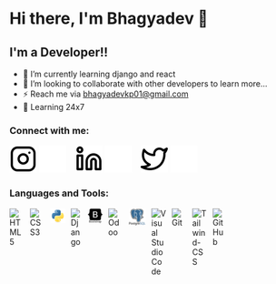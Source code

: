 # Hi there, I'm Bhagyadev  👋




## I'm a  Developer!!
- 🔭 I’m currently learning django and react
- 👯 I’m looking to collaborate with other developers to learn more...
- ⚡ Reach me via bhagyadevkp01@gmail.com
- 🥅 Learning 24x7

### Connect with me:

[![website](./img/instagram-light.svg)](https://www.instagram.com/bhagyadevkp/#gh-light-mode-only)
[![website](./img/instagram-dark.svg)](https://www.instagram.com/bhagyadevkp/#gh-dark-mode-only)
&nbsp;&nbsp;
[![website](./img/linkedin-light.svg)](https://www.linkedin.com/in/bhagyadev-kp/#gh-light-mode-only)
[![website](./img/linkedin-dark.svg)](https://www.linkedin.com/in/bhagyadev-kp/#gh-dark-mode-only)
&nbsp;&nbsp;
[![website](./img/twitter-light.svg)](https://twitter.com/intent/follow?original_referer=https%3A%2F%2Fgithub.com%2Fbhagyadev&screen_name=bhagyadevkp#gh-light-mode-only)
[![website](./img/twitter-dark.svg)](https://twitter.com/intent/follow?original_referer=https%3A%2F%2Fgithub.com%2Fbhagyadev&screen_name=bhagyadevkp#gh-dark-mode-only)
<br/>

### Languages and Tools:

<img align="left" alt="HTML5" width="26px" src="https://cdn.jsdelivr.net/gh/devicons/devicon/icons/html5/html5-original.svg" style="padding-right:10px;" />
<img align="left" alt="CSS3" width="26px" src="https://cdn.jsdelivr.net/gh/devicons/devicon/icons/css3/css3-original.svg" style="padding-right:10px;" />
<img align="left" alt="Python" width="26px" src="https://raw.githubusercontent.com/devicons/devicon/master/icons/python/python-original.svg" style="padding-right:10px;" />
<img align="left" alt="Django" width="20px" src="https://cdn.worldvectorlogo.com/logos/django.svg" style="padding-right:10px;" />
<img align="left" alt="Python" width="26px" src="https://raw.githubusercontent.com/devicons/devicon/master/icons/bootstrap/bootstrap-plain-wordmark.svg" style="padding-right:10px;" />
<img align="left" alt="Odoo" width="26px" src="https://cdn.worldvectorlogo.com/logos/odoo.svg" style="padding-right:10px;" />
<img align="left" alt="Postgresql" width="30px" src="https://raw.githubusercontent.com/devicons/devicon/master/icons/postgresql/postgresql-original-wordmark.svg" style="padding-right:10px" />
<img align="left" alt="Visual Studio Code" width="26px" src="https://cdn.jsdelivr.net/gh/devicons/devicon/icons/vscode/vscode-original.svg" style="padding-right:10px;">
<img align="left" alt="Git" width="26px" src="https://cdn.jsdelivr.net/gh/devicons/devicon/icons/git/git-original.svg" style="padding-right:10px;" />
<img align="left" alt="Tailwind-CSS" width="26px" src="https://www.vectorlogo.zone/logos/tailwindcss/tailwindcss-icon.svg" style="padding-right:10px;" />
<img align="left" alt="GitHub" width="26px" src="https://user-images.githubusercontent.com/3369400/139447912-e0f43f33-6d9f-45f8-be46-2df5bbc91289.png" style="padding-right:10px;" />

<!-- <img align="left" alt="GitHub" width="26px" src="https://user-images.githubusercontent.com/3369400/139448065-39a229ba-4b06-434b-bc67-616e2ed80c8f.png" style="padding-right:10px;" /> -->
